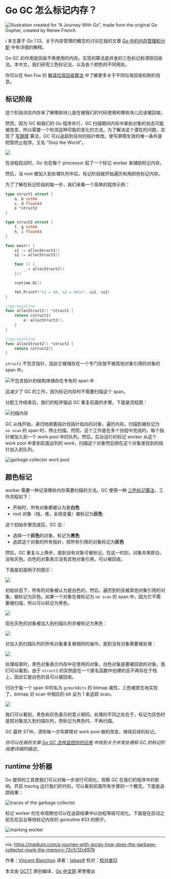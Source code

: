 # Go GC 怎么标记内存？

![Illustration created for “A Journey With Go”, made from the original Go Gopher, created by Renee French](https://raw.githubusercontent.com/studygolang/gctt-images2/master/20191103-Go-How-Does-the-Garbage-Collector-Mark-the-Memory/00.png)

ℹ️ 本文基于 *Go 1.13*。关于内存管理的概念的讨论在我的文章 [Go 中的内存管理和分配](https://medium.com/a-journey-with-go/go-memory-management-and-allocation-a7396d430f44) 中有详细的解释。

Go GC 的作用是回收不再使用的内存。实现的算法是并发的三色标记和清除回收法。本中文，我们研究三色标记法，以及各个颜色的不同用处。

你可以在 Ken Fox 的 [解读垃圾回收算法](https://spin.atomicobject.com/2014/09/03/visualizing-garbage-collection-algorithms/) 中了解更多关于不同垃圾回收机制的信息。

## 标记阶段

这个阶段浏览内存来了解哪些块儿是在被我们的代码使用和哪些块儿应该被回收。

然而，因为 GC 和我们的 Go 程序并行，GC 扫描期间内存中某些对象的状态可能被改变，所以需要一个检测这种可能的变化的方法。为了解决这个潜在的问题，实现了 [写屏障](https://en.wikipedia.org/wiki/Write_barrier) 算法，GC 可以追踪到任何的指针修改。使写屏障生效的唯一条件是短暂终止程序，又名 “Stop the World”。

![](https://raw.githubusercontent.com/studygolang/gctt-images2/master/20191103-Go-How-Does-the-Garbage-Collector-Mark-the-Memory/01.png)

在进程启动时，Go 也在每个 processor 起了一个标记 worker 来辅助标记内存。

然后，当 root 被加入到处理队列中后，标记阶段就开始遍历和用颜色标记内存。

为了了解在标记阶段的每一步，我们来看一个简单的程序示例：

```go
type struct1 struct {
	a, b int64
	c, d float64
	e *struct2
}

type struct2 struct {
	f, g int64
	h, i float64
}

func main() {
	s1 := allocStruct1()
	s2 := allocStruct2()

	func () {
		_ = allocStruct2()
	}()

	runtime.GC()

	fmt.Printf("s1 = %X, s2 = %X\n", &s1, &s2)
}

//go:noinline
func allocStruct1() *struct1 {
	return &struct1{
		e: allocStruct2(),
	}
}

//go:noinline
func allocStruct2() *struct2 {
	return &struct2{}
}
```

`struct2` 不包含指针，因此它被储存在一个专门存放不被其他对象引用的对象的 span 中。

![不包含指针的结构体储存在专有的 span 中](https://raw.githubusercontent.com/studygolang/gctt-images2/master/20191103-Go-How-Does-the-Garbage-Collector-Mark-the-Memory/02.png)

这减少了 GC 的工作，因为标记内存时不需要扫描这个 span。

分配工作结束后，我们的程序强迫 GC 重复前面的步骤。下面是流程图：

![扫描内存](https://raw.githubusercontent.com/studygolang/gctt-images2/master/20191103-Go-How-Does-the-Garbage-Collector-Mark-the-Memory/03.png)

GC 从栈开始，递归地顺着指针找指针指向的对象，遍历内存。扫描到被标记为 `no scan` 的 span 时，停止扫描。然而，这个工作是在多个协程中完成的，每个指针被加入到一个 work pool 中的队列。然后，后台运行的标记 worker 从这个 work pool 中拿到前面出列的 work，扫描这个对象然后把在这个对象里找到的指针加入到队列。

![garbage collector work pool](https://raw.githubusercontent.com/studygolang/gctt-images2/master/20191103-Go-How-Does-the-Garbage-Collector-Mark-the-Memory/04.png)

## 颜色标记

worker 需要一种记录哪些内存需要扫描的方法。GC 使用一种 [三色标记算法](https://en.wikipedia.org/wiki/Tracing_garbage_collection#Tri-color_marking)，工作流程如下：

- 开始时，所有对象都被认为是**白色**
- root 对象（栈，堆，全局变量）被标记为**灰色**

这个初始步骤完成后，GC 会：

- 选择一个**灰色**的对象，标记为**黑色**
- 追踪这个对象的所有指针，把所有引用的对象标记为**灰色**

然后，GC 重复以上两步，直到没有对象可被标记。在这一时刻，对象非黑即白，没有灰色。白色的对象表示没有其他对象引用，可以被回收。

下面是前面例子的图示：

![](https://raw.githubusercontent.com/studygolang/gctt-images2/master/20191103-Go-How-Does-the-Garbage-Collector-Mark-the-Memory/05.png)

初始状态下，所有的对象被认为是白色的。然后，遍历到的且被其他对象引用的对象，被标记为灰色。如果一个对象在被标记为 `no scan` 的 span 中，因为它不需要被扫描，所以可以标记为黑色。

![](https://raw.githubusercontent.com/studygolang/gctt-images2/master/20191103-Go-How-Does-the-Garbage-Collector-Mark-the-Memory/06.png)

现在灰色的对象被加入到扫描队列并被标记为黑色：

![](https://raw.githubusercontent.com/studygolang/gctt-images2/master/20191103-Go-How-Does-the-Garbage-Collector-Mark-the-Memory/07.png)

对加入到扫描队列的所有对象重复做相同的操作，直到没有对象需要被处理：

![](https://raw.githubusercontent.com/studygolang/gctt-images2/master/20191103-Go-How-Does-the-Garbage-Collector-Mark-the-Memory/08.png)

处理结束时，黑色对象表示内存中在使用的对象，白色对象是要被回收的对象。我们可以看到，由于 `struct2` 的实例是在一个匿名函数中创建的且不再存在于栈上，因此它是白色的且可以被回收。

归功于每一个 span 中的名为 `gcmarkBits` 的 bitmap 属性，三色被原生地实现了，bitmap 对 scan 中相应的 bit 设为 1 来追踪 scan。

![](https://raw.githubusercontent.com/studygolang/gctt-images2/master/20191103-Go-How-Does-the-Garbage-Collector-Mark-the-Memory/09.png)

我们可以看到，黑色和灰色表示的意义相同。处理的不同之处在于，标记为灰色时是把对象加入到扫描队列，而标记为黑色时，不再扫描。

GC 最终 STW，清除每一次写屏障对 work pool 做的改变，继续后续的标记。

*你可以在我的文章 [Go GC 怎样监控你的应用](https://medium.com/a-journey-with-go/go-how-does-the-garbage-collector-watch-your-application-dbef99be2c35) 中找到关于并发处理和 GC 的标记阶段更详细的描述*。

## runtime 分析器

Go 提供的工具使我们可以对每一步进行可视化，观察 GC 在我们的程序中的影响。开启 tracing 运行我们的代码，可以看到前面所有步骤的一个概览。下面是追踪结果：

![traces of the garbage collector](https://raw.githubusercontent.com/studygolang/gctt-images2/master/20191103-Go-How-Does-the-Garbage-Collector-Mark-the-Memory/10.png)

标记 worker 的生命周期也可以在追踪结果中以协程等级可视化。下面是在启动之前先在后台等待标记内存的 goroutine #33 的例子。

![marking worker](https://raw.githubusercontent.com/studygolang/gctt-images2/master/20191103-Go-How-Does-the-Garbage-Collector-Mark-the-Memory/11.png)

----------------

via: https://medium.com/a-journey-with-go/go-how-does-the-garbage-collector-mark-the-memory-72cfc12c6976

作者：[Vincent Blanchon](https://medium.com/@blanchon.vincent) 译者：[lxbwolf](https://github.com/lxbwolf) 校对：[校对者ID](https://github.com/校对者ID)

本文由 [GCTT](https://github.com/studygolang/GCTT) 原创编译，[Go 中文网](https://studygolang.com/) 荣誉推出


